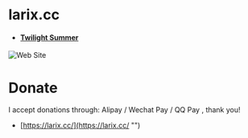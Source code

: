 # larix.cc

* #### [Twilight Summer](https://larix.cc/ "https://larix.cc")  

![Web Site](https://larix.cc/files/img/website_info.png "https://larix.cc")  

# Donate

I accept donations through: Alipay / Wechat Pay / QQ Pay , thank you!
* [https://larix.cc/](https://larix.cc/ "") 
